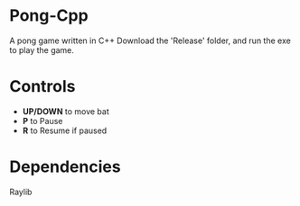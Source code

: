 # Pong-Cpp
A pong game written in C++
Download the 'Release' folder, and run the exe to play the game.

# Controls
* **UP/DOWN** to move bat
* **P** to Pause
* **R** to Resume if paused

# Dependencies
Raylib



